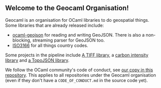## Welcome to the Geocaml Organisation!

Geocaml is an organisation for OCaml libraries to do geospatial things. Some libraries that are already released include:

 - [ocaml-geojson](https://github.com/geocaml/ocaml-geojson) for reading and writing GeoJSON. There is also a non-blocking, streaming parser for GeoJSON too.
 - [ISO3166](https://github.com/geocaml/ISO3166) for all things country codes.

Some projects in the pipeline include [A TIFF library](https://github.com/geocaml/ocaml-tiff), a [carbon intensity library](https://github.com/geocaml/carbon-intensity) and [a TopoJSON library](https://github.com/geocaml/ocaml-topojson).

We follow the OCaml community's code of conduct, see [our copy in this repository](https://github.com/geocaml/.github/blob/main/CODE_OF_CONDUCT.md). This applies to all repositories under the Geocaml organisation (even if they don't have a `CODE_OF_CONDUCT.md` in the source code yet).
